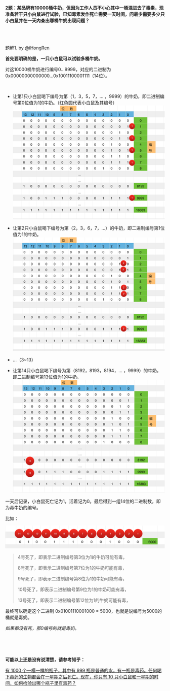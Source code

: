#### 2题：某品牌有10000桶牛奶，但因为工作人员不小心其中一桶混进去了毒素，现准备若干只小白鼠进行试验，已知毒素发作死亡需要一天时间，问最少需要多少只小白鼠并在一天内查出哪桶牛奶出现问题？    

<br />

<br />

题解1. by [@iHongRen](https://github.com/iHongRen)

**首先要明确的是，一只小白鼠可以试验多桶牛奶。**

对这10000桶牛奶进行编号0...9999，对应的二进制为0x00000000000000...0x10011100001111（14位）。

<br />

- 让第1只小白鼠喝下编号为第（1，3，5，7，… ，9999）的牛奶，即二进制编号第0位值为1的牛奶。（红色圆代表小白鼠及其编号）![1](1.png)



- 让第2只小白鼠喝下编号为第（2，3，6，7，...）的牛奶，即二进制编号第1位值为1的牛奶。![2](2.png)



- …（3~13）


- 让第14只小白鼠喝下编号为第（8192，8193，8194，… ，9999）的牛奶，即二进制编号第13位值为1的牛奶。![14](14.png)



一天后记录，小白鼠死亡记为1，活着记为0。最后得到一组14位的二进制数，即为毒牛奶的编号。

比如：

![x](x.png)



> 4号死了，即表示二进制编号第3位为1的牛奶可能有毒，
>
> 8号死了，即表示二进制编号第7位为1的牛奶可能有毒，
>
> 9号死了，即表示二进制编号第8位为1的牛奶可能有毒，
>
> 10号死了，即表示二进制编号第9位为1的牛奶可能有毒，
>
> 13号死了，即表示二进制编号第12位为1的牛奶可能有毒，

最终可以确定这个二进制 0x01001110001000 = 5000，也就是说编号为5000的桶就是毒奶。

*如果都没有死，那0编号的就是毒奶。*      

  <br />

  <br />

  <br />

**可能以上还是没有说清楚，请参考知乎：**

[有 1000 个一模一样的瓶子，其中有 999 瓶是普通的水，有一瓶是毒药。任何喝下毒药的生物都会在一星期之后死亡。现在，你只有 10 只小白鼠和一星期的时间，如何检验出哪个瓶子里有毒药？](https://www.zhihu.com/question/19676641)